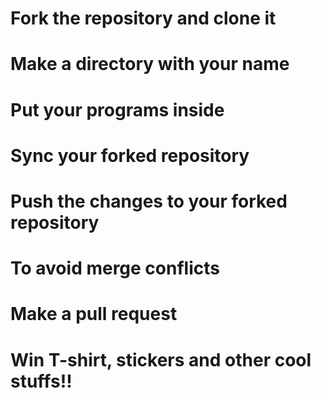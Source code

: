 # Fork the repository and clone it


# Make a directory with your name


# Put your programs inside


# Sync your forked repository


# Push the changes to your forked repository


# To avoid merge conflicts


# Make a pull request


# Win T-shirt, stickers and other cool stuffs!!




